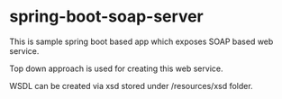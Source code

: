 # spring-boot-soap-server

This is sample spring boot based app which exposes SOAP based web service.

Top down approach is used for creating this web service.

WSDL can be created via xsd stored under /resources/xsd folder.